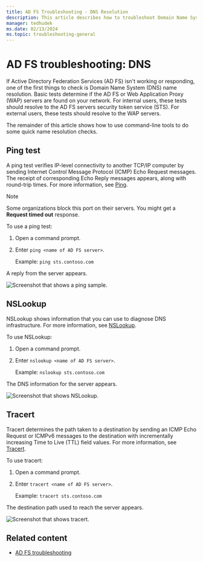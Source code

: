 ```yaml
---
title: AD FS Troubleshooting - DNS Resolution
description: This article describes how to troubleshoot Domain Name System aspects of Active Directory Federation Services.
manager: tedhudek
ms.date: 02/13/2024
ms.topic: troubleshooting-general
---
```


# AD FS troubleshooting: DNS

If Active Directory Federation Services (AD FS) isn't working or responding, one of the first things to check is Domain Name System (DNS) name resolution. Basic tests determine if the AD FS or Web Application Proxy (WAP) servers are found on your network. For internal users, these tests should resolve to the AD FS servers security token service (STS). For external users, these tests should resolve to the WAP servers.

The remainder of this article shows how to use command-line tools to do some quick name resolution checks.

## Ping test

A ping test verifies IP-level connectivity to another TCP/IP computer by sending Internet Control Message Protocol (ICMP) Echo Request messages. The receipt of corresponding Echo Reply messages appears, along with round-trip times. For more information, see [Ping](/previous-versions/windows/it-pro/windows-server-2012-R2-and-2012/ff961503(v=ws.11)).

> [!NOTE]
> Some organizations block this port on their servers. You might get a **Request timed out** response.

To use a ping test:

1. Open a command prompt.
1. Enter ```ping <name of AD FS server>```.
   
   Example: `ping sts.contoso.com`

A reply from the server appears.

![Screenshot that shows a ping sample.](media/ad-fs-tshoot-dns/dns1.png)

## NSLookup

NSLookup shows information that you can use to diagnose DNS infrastructure. For more information, see [NSLookup](/previous-versions/windows/it-pro/windows-server-2012-R2-and-2012/cc725991(v=ws.11)).

To use NSLookup:

1. Open a command prompt.
1. Enter ```nslookup <name of AD FS server>```.

   Example: `nslookup sts.contoso.com`

The DNS information for the server appears.

![Screenshot that shows NSLookup.](media/ad-fs-tshoot-dns/dns2.png)

## Tracert

Tracert determines the path taken to a destination by sending an ICMP Echo Request or ICMPv6 messages to the destination with incrementally increasing Time to Live (TTL) field values. For more information, see [Tracert](/previous-versions/windows/it-pro/windows-server-2012-R2-and-2012/ff961507(v=ws.11)).

To use tracert:

1. Open a command prompt.
1. Enter ```tracert <name of AD FS server>```.

   Example: `tracert sts.contoso.com`

The destination path used to reach the server appears.

![Screenshot that shows tracert.](media/ad-fs-tshoot-dns/dns3.png)

## Related content

- [AD FS troubleshooting](ad-fs-tshoot-overview.md)
